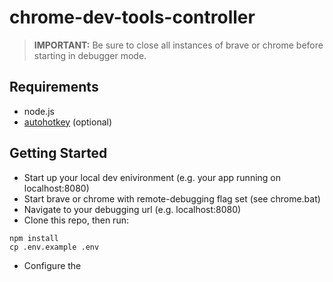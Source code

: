 # chrome-dev-tools-controller

> **IMPORTANT:** Be sure to close all instances of brave or chrome before starting in debugger mode.

## Requirements

- node.js
- <a href="https://www.autohotkey.com/" target="_blank">autohotkey</a> (optional)

## Getting Started

- Start up your local dev enivironment (e.g. your app running on localhost:8080)
- Start brave or chrome with remote-debugging flag set (see chrome.bat)
- Navigate to your debugging url (e.g. localhost:8080)
- Clone this repo, then run:

```
npm install
cp .env.example .env
```

- Configure the 


